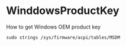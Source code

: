# WinddowsProductKey
How to get Windows OEM product key

```sudo strings /sys/firmware/acpi/tables/MSDM```
